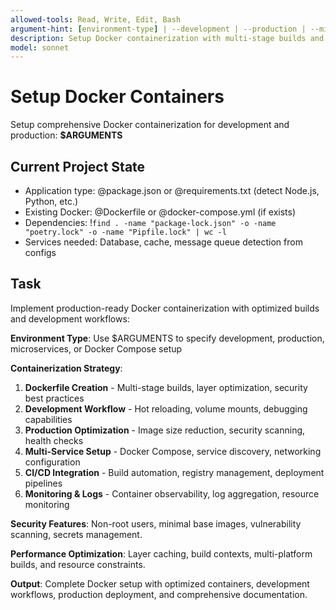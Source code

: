 ```yaml
---
allowed-tools: Read, Write, Edit, Bash
argument-hint: [environment-type] | --development | --production | --microservices | --compose
description: Setup Docker containerization with multi-stage builds and development workflows
model: sonnet
---
```


# Setup Docker Containers

Setup comprehensive Docker containerization for development and production: **$ARGUMENTS**

## Current Project State

- Application type: @package.json or @requirements.txt (detect Node.js, Python, etc.)
- Existing Docker: @Dockerfile or @docker-compose.yml (if exists)
- Dependencies: !`find . -name "package-lock.json" -o -name "poetry.lock" -o -name "Pipfile.lock" | wc -l`
- Services needed: Database, cache, message queue detection from configs

## Task

Implement production-ready Docker containerization with optimized builds and development workflows:

**Environment Type**: Use $ARGUMENTS to specify development, production, microservices, or Docker Compose setup

**Containerization Strategy**:

1. **Dockerfile Creation** - Multi-stage builds, layer optimization, security best practices
2. **Development Workflow** - Hot reloading, volume mounts, debugging capabilities
3. **Production Optimization** - Image size reduction, security scanning, health checks
4. **Multi-Service Setup** - Docker Compose, service discovery, networking configuration
5. **CI/CD Integration** - Build automation, registry management, deployment pipelines
6. **Monitoring & Logs** - Container observability, log aggregation, resource monitoring

**Security Features**: Non-root users, minimal base images, vulnerability scanning, secrets management.

**Performance Optimization**: Layer caching, build contexts, multi-platform builds, and resource constraints.

**Output**: Complete Docker setup with optimized containers, development workflows, production deployment, and comprehensive documentation.
